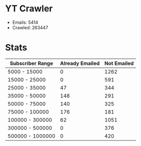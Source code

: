 # YT Crawler
- Emails: 5414
- Crawled: 263447

# Stats
| Subscriber Range  | Already Emailed | Not Emailed |
|-------|-------|-------|
| 5000 - 15000 | 0 | 1262 |
| 15000 - 25000 | 0 | 591 |
| 25000 - 35000 | 47 | 344 |
| 35000 - 50000 | 148 | 291 |
| 50000 - 75000 | 140 | 325 |
| 75000 - 100000 | 176 | 181 |
| 100000 - 300000 | 62 | 1051 |
| 300000 - 500000 | 0 | 376 |
| 500000 - 1000000 | 0 | 420 |
